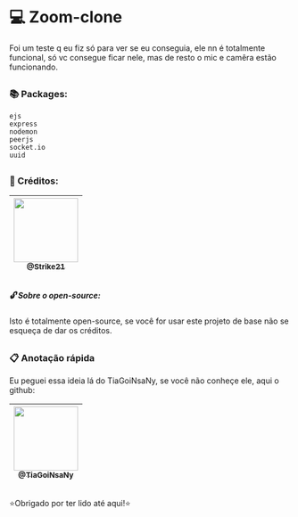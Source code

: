 # 💻 Zoom-clone

Foi um teste q eu fiz só para ver se eu conseguia, ele nn é totalmente funcional, 
só vc consegue ficar nele, mas de resto o mic e camêra estão funcionando.

##

### 📚 Packages:
    ejs
    express
    nodemon
    peerjs
    socket.io
    uuid

##

### 💫 Créditos:

| [<img src="https://64.media.tumblr.com/505893fa1ab322ec9601620372619324/4cee22d5d980cd05-88/s1280x1920/e5241cb7ff5dcf3c3bfae031515e057230d1c4b7.jpg" width=115><br><sub>@Strike21</sub>](https://github.com/Strike21) |
| :---: |

##

##### 🔓 Sobre o open-source:

Isto é totalmente open-source, se você for usar este projeto de base não se esqueça de dar os créditos.

##

### 📋 Anotação rápida

Eu peguei essa ideia lá do TiaGoiNsaNy, se você não conheçe ele, aqui o github:

| [<img src="https://avatars.githubusercontent.com/u/62999761?s=460&u=1a2c2557c68aeef26e6eb8fab98ff1ca32a7d259&v=4" width=115><br><sub>@TiaGoiNsaNy</sub>](https://github.com/TiaGoiNsaNy) |
| :---: |  

##

⭐Obrigado por ter lido até aqui!⭐
